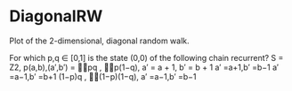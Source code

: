 # DiagonalRW
Plot of the 2-dimensional, diagonal random walk.

For which p,q ∈ [0,1] is the state (0,0) of the following chain recurrent? S = Z2,
p(a,b),(a′,b′) =
pq , p(1−q),
a′ = a + 1, b′ = b + 1 a′ =a+1,b′ =b−1 a′ =a−1,b′ =b+1
(1−p)q ,
(1−p)(1−q), a′ =a−1,b′ =b−1
